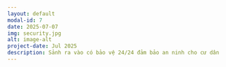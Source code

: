 ```yaml
---
layout: default
modal-id: 7
date: 2025-07-07
img: security.jpg
alt: image-alt
project-date: Jul 2025
description: Sảnh ra vào có bảo vệ 24/24 đảm bảo an ninh cho cư dân
---
```

